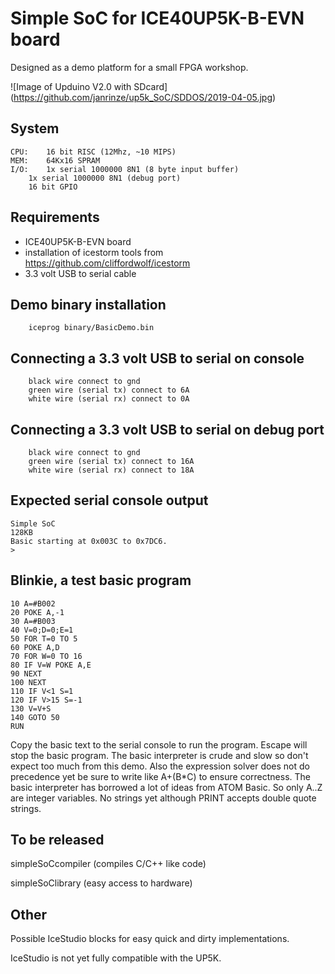 # Simple SoC for ICE40UP5K-B-EVN board

Designed as a demo platform for a small FPGA workshop.

![Image of Upduino V2.0 with SDcard]
(https://github.com/janrinze/up5k_SoC/SDDOS/2019-04-05.jpg)

## System

	CPU:	16 bit RISC (12Mhz, ~10 MIPS)
	MEM:	64Kx16 SPRAM
	I/O:	1x serial 1000000 8N1 (8 byte input buffer)
		1x serial 1000000 8N1 (debug port)
		16 bit GPIO

## Requirements
* ICE40UP5K-B-EVN board
* installation of icestorm tools from https://github.com/cliffordwolf/icestorm
* 3.3 volt USB to serial cable

## Demo binary installation
````
    iceprog binary/BasicDemo.bin
````

## Connecting a 3.3 volt USB to serial on console
````
	black wire connect to gnd
	green wire (serial tx) connect to 6A
	white wire (serial rx) connect to 0A
````

## Connecting a 3.3 volt USB to serial on debug port
````
	black wire connect to gnd
	green wire (serial tx) connect to 16A
	white wire (serial rx) connect to 18A
````

## Expected serial console output
````
Simple SoC
128KB
Basic starting at 0x003C to 0x7DC6.
>
````

## Blinkie, a test basic program
````
10 A=#B002
20 POKE A,-1
30 A=#B003
40 V=0;D=0;E=1
50 FOR T=0 TO 5
60 POKE A,D
70 FOR W=0 TO 16
80 IF V=W POKE A,E
90 NEXT
100 NEXT
110 IF V<1 S=1
120 IF V>15 S=-1
130 V=V+S
140 GOTO 50
RUN
````
Copy the basic text to the serial console to run the program. Escape will stop the basic program. The basic interpreter is crude and slow so don't expect too much from this demo. Also the expression solver does not do precedence yet be sure to write like A+(B*C) to ensure correctness. The basic interpreter has borrowed a lot of ideas from ATOM Basic. So only A..Z are integer variables. No strings yet although PRINT accepts double quote strings.

## To be released
simpleSoCcompiler (compiles C/C++ like code)

simpleSoClibrary  (easy access to hardware)

## Other
Possible IceStudio blocks for easy quick and dirty implementations.

IceStudio is not yet fully compatible with the UP5K.
